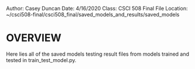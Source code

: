 Author: Casey Duncan
Date: 4/16/2020
Class: CSCI 508 Final
File Location: ~/csci508-final/csci508_final/saved_models_and_results/saved_models

# OVERVIEW
Here lies all of the saved models testing result files from models trained and tested in train_test_model.py.
